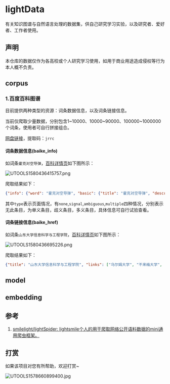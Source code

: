 # lightData
有关知识图谱与自然语言处理的数据集，供自己研究学习实验，以及研究者、爱好者、工作者使用。

## 声明

本仓库的数据仅作为各高校或个人研究学习使用，如用于商业用途造成侵权等行为本人概不负责。

## corpus

### 1.百度百科图谱

目前提供两种类型的资源：词条数据信息，以及词条链接信息。

当前仅爬取少量数据，分别包含1~10000、10000~90000、100000~1000000个词条，使用者可自行拼接组合。

[网盘链接](https://pan.baidu.com/s/1nTeHYoc-NPR__TzJ6EekCA)，提取码：`jrrc`

#### 词条数据信息(baike_info)

如词条`霍克对空导弹`，[百科详情页](https://baike.baidu.com/item/%E9%9C%8D%E5%85%8B%E5%AF%B9%E7%A9%BA%E5%AF%BC%E5%BC%B9/1775036)如下图所示：

![UTOOLS1580436415757.png](https://lightsmile-img.oss-cn-beijing.aliyuncs.com/UTOOLS1580436415757.png)

爬取结果如下：

```json
{"info": {"word": "霍克对空导弹", "basic": {"title": "霍克对空导弹", "description": "霍克地空导弹系统是美国最老的防空导弹系统之一，自60年代初以来，一直是美国海军陆战队的主要防空武器。40年来，雷声公司总共制造了37000枚霍克导弹，每枚导弹的单位研制费为25万美元，每个火力单元（发射排）的单位换装费是1500万美元。霍克最初命名为“猛禽”，后来变成“全程寻的杀伤器”（HomingAlltheWayKiller）的缩写，即霍克。"}, "attrs": {"中文名": "霍克对空导弹", "外文名": "HomingAlltheWayKiller", "别称": "猛禽", "缩写": "霍克"}, "tags": []}, "type": "signal"}
```

其中`type`表示页面情况，有`none`,`signal`,`ambiguous`,`multiple`四种情况，分别表示无此条目，为单义条目，歧义条目，多义条目，具体信息可自行试验查看。

#### 词条链接信息(baike_href)

如词条`山东大学信息科学与工程学院`，[百科详情页](https://baike.baidu.com/item/%E5%B1%B1%E4%B8%9C%E5%A4%A7%E5%AD%A6%E4%BF%A1%E6%81%AF%E7%A7%91%E5%AD%A6%E4%B8%8E%E5%B7%A5%E7%A8%8B%E5%AD%A6%E9%99%A2)如下图所示：

![UTOOLS1580436695226.png](https://lightsmile-img.oss-cn-beijing.aliyuncs.com/UTOOLS1580436695226.png)

爬取结果如下：

```json
{"title": "山东大学信息科学与工程学院", "links": ["乌尔姆大学", "不来梅大学", "仁荷大学", "成均馆大学", "立命馆大学", "慕尼黑工业大学", "多伦多大学", "新南威尔士大学", "里昂第一大学"]}
```


## model

## embedding

## 参考

1. [smilelight/lightSpider: lightsmile个人的用于爬取网络公开语料数据的mini通用爬虫框架。](https://github.com/smilelight/lightSpider)

## 打赏

如果该项目对您有所帮助，欢迎打赏~

![UTOOLS1578660899400.jpg](https://lightsmile-img.oss-cn-beijing.aliyuncs.com/UTOOLS1578660899400.jpg)
